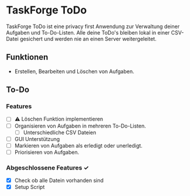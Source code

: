 # TaskForge ToDo

TaskForge ToDo ist eine privacy first Anwendung zur Verwaltung deiner Aufgaben und To-Do-Listen.
Alle deine ToDo's bleiben lokal in einer CSV-Datei gesichert und werden nie an einen Server weitergeleitet.

## Funktionen

- Erstellen, Bearbeiten und Löschen von Aufgaben.

## To-Do
### Features 
- [ ] ⚠️ Löschen Funktion implementieren
- [ ] Organisieren von Aufgaben in mehreren To-Do-Listen.
  - [ ] Unterschiedliche CSV Dateien
- [ ] GUI Unterstützung
- [ ] Markieren von Aufgaben als erledigt oder unerledigt.
- [ ] Priorisieren von Aufgaben.

### Abgeschlossene Features ✓
- [x] Check ob alle Datein vorhanden sind
- [x] Setup Script
